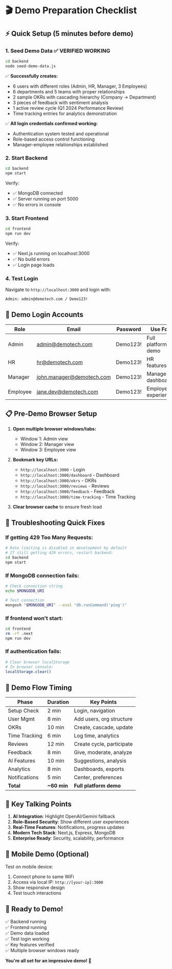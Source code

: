 # 🎬 Demo Preparation Checklist

## ⚡ Quick Setup (5 minutes before demo)

### 1. Seed Demo Data ✅ VERIFIED WORKING

```bash
cd backend
node seed-demo-data.js
```

✅ **Successfully creates:**

- 6 users with different roles (Admin, HR, Manager, 3 Employees)
- 6 departments and 5 teams with proper relationships
- 2 sample OKRs with cascading hierarchy (Company → Department)
- 3 pieces of feedback with sentiment analysis
- 1 active review cycle (Q1 2024 Performance Review)
- Time tracking entries for analytics demonstration

✅ **All login credentials confirmed working:**

- Authentication system tested and operational
- Role-based access control functioning
- Manager-employee relationships established

### 2. Start Backend

```bash
cd backend
npm start
```

Verify:

- ✅ MongoDB connected
- ✅ Server running on port 5000
- ✅ No errors in console

### 3. Start Frontend

```bash
cd frontend
npm run dev
```

Verify:

- ✅ Next.js running on localhost:3000
- ✅ No build errors
- ✅ Login page loads

### 4. Test Login

Navigate to `http://localhost:3000` and login with:

```
Admin: admin@demotech.com / Demo123!
```

## 🎯 Demo Login Accounts

| Role     | Email                     | Password | Use For             |
| -------- | ------------------------- | -------- | ------------------- |
| Admin    | admin@demotech.com        | Demo123! | Full platform demo  |
| HR       | hr@demotech.com           | Demo123! | HR features         |
| Manager  | john.manager@demotech.com | Demo123! | Manager dashboard   |
| Employee | jane.dev@demotech.com     | Demo123! | Employee experience |

## 📋 Pre-Demo Browser Setup

1. **Open multiple browser windows/tabs:**

   - Window 1: Admin view
   - Window 2: Manager view
   - Window 3: Employee view

2. **Bookmark key URLs:**

   - `http://localhost:3000` - Login
   - `http://localhost:3000/dashboard` - Dashboard
   - `http://localhost:3000/okrs` - OKRs
   - `http://localhost:3000/reviews` - Reviews
   - `http://localhost:3000/feedback` - Feedback
   - `http://localhost:3000/time-tracking` - Time Tracking

3. **Clear browser cache** to ensure fresh load

## 🔧 Troubleshooting Quick Fixes

### If getting 429 Too Many Requests:

```bash
# Rate limiting is disabled in development by default
# If still getting 429 errors, restart backend:
cd backend
npm start
```

### If MongoDB connection fails:

```bash
# Check connection string
echo $MONGODB_URI

# Test connection
mongosh "$MONGODB_URI" --eval "db.runCommand('ping')"
```

### If frontend won't start:

```bash
cd frontend
rm -rf .next
npm run dev
```

### If authentication fails:

```bash
# Clear browser localStorage
# In browser console:
localStorage.clear()
```

## 🎪 Demo Flow Timing

| Phase         | Duration    | Key Points                |
| ------------- | ----------- | ------------------------- |
| Setup Check   | 2 min       | Login, navigation         |
| User Mgmt     | 8 min       | Add users, org structure  |
| OKRs          | 10 min      | Create, cascade, update   |
| Time Tracking | 6 min       | Log time, analytics       |
| Reviews       | 12 min      | Create cycle, participate |
| Feedback      | 8 min       | Give, moderate, analyze   |
| AI Features   | 10 min      | Suggestions, analysis     |
| Analytics     | 8 min       | Dashboards, exports       |
| Notifications | 5 min       | Center, preferences       |
| **Total**     | **~60 min** | **Full platform demo**    |

## 🎯 Key Talking Points

1. **AI Integration**: Highlight OpenAI/Gemini fallback
2. **Role-Based Security**: Show different user experiences
3. **Real-Time Features**: Notifications, progress updates
4. **Modern Tech Stack**: Next.js, Express, MongoDB
5. **Enterprise Ready**: Security, scalability, performance

## 📱 Mobile Demo (Optional)

Test on mobile device:

1. Connect phone to same WiFi
2. Access via local IP: `http://[your-ip]:3000`
3. Show responsive design
4. Test touch interactions

## 🚀 Ready to Demo!

✅ Backend running  
✅ Frontend running  
✅ Demo data loaded  
✅ Test login working  
✅ Key features verified  
✅ Multiple browser windows ready

**You're all set for an impressive demo! 🎉**
